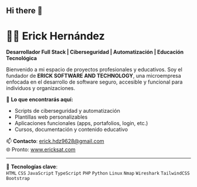 ## Hi there 👋

# 👨‍💻 Erick Hernández
**Desarrollador Full Stack | Ciberseguridad | Automatización | Educación Tecnológica**

Bienvenido a mi espacio de proyectos profesionales y educativos. Soy el fundador de **ERICK SOFTWARE AND TECHNOLOGY**, una microempresa enfocada en el desarrollo de software seguro, accesible y funcional para individuos y organizaciones.

🚀 **Lo que encontrarás aquí:**
- Scripts de ciberseguridad y automatización
- Plantillas web personalizables
- Aplicaciones funcionales (apps, portafolios, login, etc.)
- Cursos, documentación y contenido educativo

📫 **Contacto**: erick.hdz9628@gmail.com  
🌐 Pronto: www.ericksat.com

---

🔐 **Tecnologías clave**:  
`HTML` `CSS` `JavaScript` `TypeScript` `PHP` `Python` `Linux` `Nmap` `Wireshark` `TailwindCSS` `Bootstrap`
